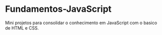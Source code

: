 # Fundamentos-JavaScript
Mini projetos para consolidar o conhecimento em JavaScript com o basico de HTML e CSS.
